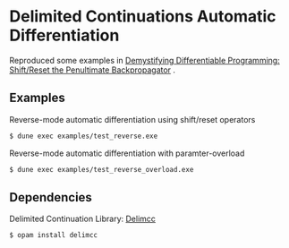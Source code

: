 # Delimited Continuations Automatic Differentiation

Reproduced some examples in [Demystifying Differentiable Programming: Shift/Reset the Penultimate Backpropagator](https://arxiv.org/pdf/1803.10228.pdf) .  

## Examples

Reverse-mode automatic differentiation using shift/reset operators
```sh
$ dune exec examples/test_reverse.exe
```
Reverse-mode automatic differentiation with paramter-overload
```sh
$ dune exec examples/test_reverse_overload.exe
```

## Dependencies
Delimited Continuation Library: [Delimcc](https://opam.ocaml.org/packages/delimcc/)

```sh
$ opam install delimcc
```
